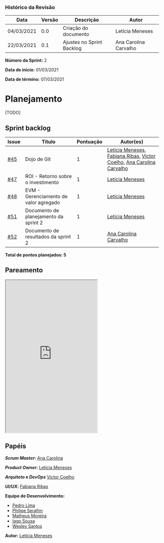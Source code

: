 ### Histórico da Revisão
| Data | Versão | Descrição | Autor |
|---|---|---|---|
| 04/03/2021| 0.0 |Criação do documento | Letícia Meneses |
| 22/03/2021| 0.1 |Ajustes no Sprint Backlog | Ana Carolina Carvalho |


**Número da Sprint:** 2

**Data de ínicio:** 01/03/2021

**Data de término:** 07/03/2021

# **Planejamento**
[TODO]

## Sprint backlog

| Issue | Título | Pontuação | Autor(es) |
|---|---|---|---|
|[#45](https://github.com/fga-eps-mds/2020.2-violeta-documentacao/issues/45)| Dojo de Git | 1 | [Letícia Meneses](https://github.com/mbslet), [Fabiana Ribas](https://github.com/FabianaRibas), [Victor Coelho](https://github.com/victorhdcoelho), [Ana Carolina Carvalho](https://github.com/anacarolcs) |
|[#47](https://github.com/fga-eps-mds/2020.2-violeta-documentacao/issues/47)| ROI - Retorno sobre o investimento | 1 | [Letícia Meneses](https://github.com/mbslet) |
|[#48](https://github.com/fga-eps-mds/2020.2-violeta-documentacao/issues/48)| EVM - Gerenciamento de valor agregado | 1 | [Letícia Meneses](https://github.com/mbslet) |
|[#51](https://github.com/fga-eps-mds/2020.2-violeta-documentacao/issues/51)| Documento de planejamento da sprint 2 | 1 | [Letícia Meneses](https://github.com/mbslet) |
|[#52](https://github.com/fga-eps-mds/2020.2-violeta-documentacao/issues/52)| Documento de resultados da sprint 2 | 1 | [Ana Carolina Carvalho](https://github.com/anacarolcs) |


<b>Total de pontos planejados: 5</b>

## Pareamento

<iframe weidth="100%" height="500" src="https://docs.google.com/spreadsheets/d/e/2PACX-1vSUvF3lwINiA2gmoZeLfAFfI-sgInnqEVf4oq7nkh3joRHfGQgwIc63ij0wCB5oJzGtZirY3eT-hLjK/pubhtml?gid=112651915&amp;single=true&amp;widget=true&amp;headers=false"></iframe>


## Papéis

**_Scrum Master_:** [Ana Carolina](https://github.com/anacarolcs)

**_Product Owner_:** [Letícia Meneses](https://github.com/mbslet)

**_Arquiteto_ e _DevOps_** [Victor Coelho](https://github.com/victorhdcoelho)

**_UI/UX_:** [Fabiana Ribas](https://github.com/FabianaRibas)

**Equipe de Desenvolvimento:**

- [Pedro Lima](https://github.com/pedrolimass)
- [Philipe Serafim](https://github.com/philipeserafim)
- [Matheus Moreira](https://github.com/mateus-lm)
- [Iago Sousa](https://github.com/iasousa)
- [Wesley Santos](https://github.com/wesleysantos00)

**Autor:** [Letícia Meneses](https://github.com/mbslet)

